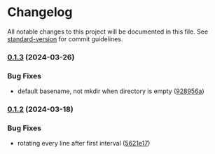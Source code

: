 # Changelog

All notable changes to this project will be documented in this file. See [standard-version](https://github.com/conventional-changelog/standard-version) for commit guidelines.

### [0.1.3](https://github.com/qazwsxedckll/logh/compare/v0.1.2...v0.1.3) (2024-03-26)


### Bug Fixes

* default basename, not mkdir when directory is empty ([928956a](https://github.com/qazwsxedckll/logh/commit/928956aea9f4ff7b9445c2ea7b8dc53e0b2f9db8))

### [0.1.2](https://github.com/qazwsxedckll/logh/compare/v0.1.1...v0.1.2) (2024-03-18)


### Bug Fixes

* rotating every line after first interval ([5621e17](https://github.com/qazwsxedckll/logh/commit/5621e17948a898b91943c172eac2dc5e5f0daa0a))
